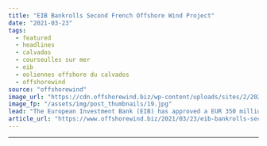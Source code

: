 ```yaml
---
title: "EIB Bankrolls Second French Offshore Wind Project"
date: "2021-03-23"
tags: 
  - featured
  - headlines
  - calvados
  - courseulles sur mer
  - eib
  - eoliennes offshore du calvados
  - offshorewind
source: "offshorewind"
image_url: "https://cdn.offshorewind.biz/wp-content/uploads/sites/2/2021/03/23110004/EIB-Bankrolls-Second-French-Offshore-Wind-Project.jpg"
image_fp: "/assets/img/post_thumbnails/19.jpg"
lead: "The European Investment Bank (EIB) has approved a EUR 350 million loan for the"
article_url: "https://www.offshorewind.biz/2021/03/23/eib-bankrolls-second-french-offshore-wind-project/"
---
```


---
